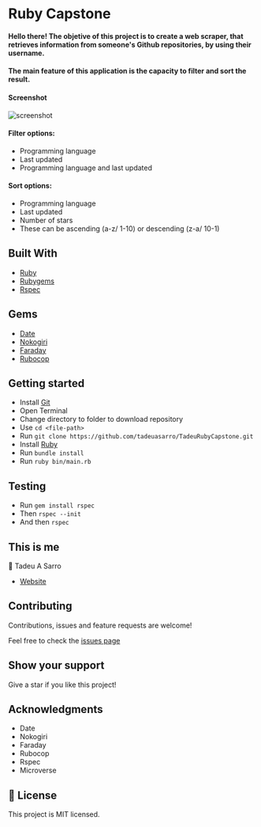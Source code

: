 # Ruby Capstone

#### Hello there! The objetive of this project is to create a web scraper, that retrieves information from someone's Github repositories, by using their username.

#### The main feature of this application is the capacity to filter and sort the result.

#### Screenshot

![screenshot](img/screennshot.png)


#### Filter options:
- Programming language
- Last updated
- Programming language and last updated


#### Sort options:
- Programming language
- Last updated
- Number of stars
- These can be ascending (a-z/ 1-10) or descending (z-a/ 10-1)


## Built With

- [Ruby](https://www.ruby-lang.org)
- [Rubygems](https://rubygems.org/)
- [Rspec](https://rspec.info/)


## Gems
- [Date](https://github.com/ruby/date/)
- [Nokogiri](https://github.com/sparklemotion/nokogiri/)
- [Faraday](https://github.com/lostisland/faraday/)
- [Rubocop](https://github.com/rubocop-hq/rubocop/)


## Getting started
- Install [Git](https://git-scm.com/downloads)
- Open Terminal
- Change directory to folder to download repository
- Use `cd <file-path>`
- Run `git clone https://github.com/tadeuasarro/TadeuRubyCapstone.git`
- Install [Ruby](https://ruby-doc.org/downloads/)
- Run `bundle install`
- Run `ruby bin/main.rb`


## Testing
- Run `gem install rspec`
- Then `rspec --init`
- And then `rspec`


## This is me

👤 Tadeu A Sarro

- [Website](https://tadeuasarro.web.app)


## Contributing

Contributions, issues and feature requests are welcome!

Feel free to check the [issues page](https://github.com/tadeuasarro/TadeuRubyCapstone/issues)


## Show your support

Give a star if you like this project!


## Acknowledgments

- Date
- Nokogiri
- Faraday
- Rubocop
- Rspec
- Microverse


## 📝 License

This project is MIT licensed.
